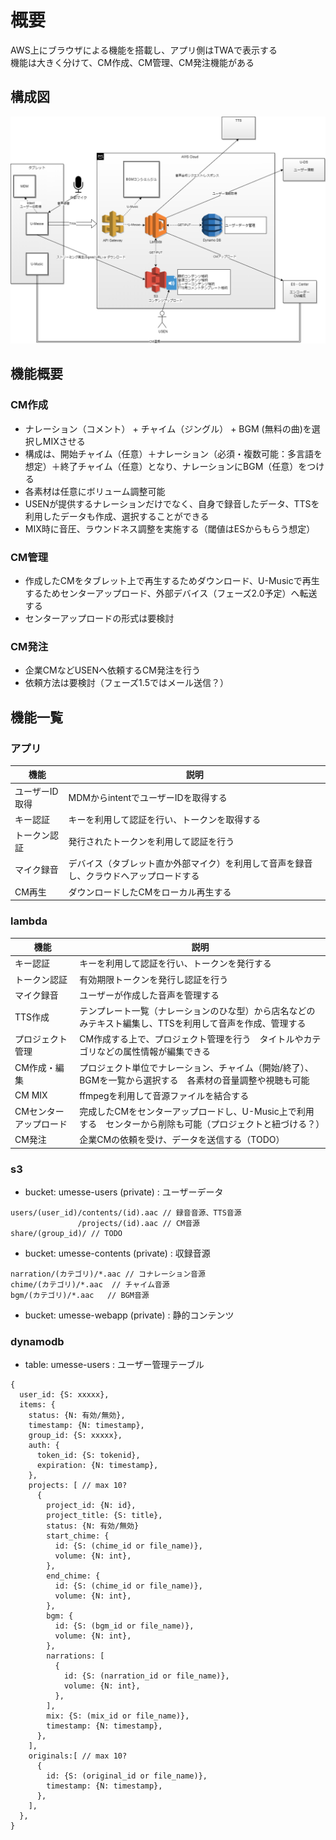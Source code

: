 # 概要

AWS上にブラウザによる機能を搭載し、アプリ側はTWAで表示する  
機能は大きく分けて、CM作成、CM管理、CM発注機能がある  

## 構成図

![all-map](all-map.png)

## 機能概要

### CM作成

- ナレーション（コメント） + チャイム（ジングル） + BGM (無料の曲)を選択しMIXさせる
- 構成は、開始チャイム（任意）＋ナレーション（必須・複数可能：多言語を想定）＋終了チャイム（任意）となり、ナレーションにBGM（任意）をつける  
- 各素材は任意にボリューム調整可能
- USENが提供するナレーションだけでなく、自身で録音したデータ、TTSを利用したデータも作成、選択することができる
- MIX時に音圧、ラウンドネス調整を実施する（閾値はESからもらう想定）

### CM管理

- 作成したCMをタブレット上で再生するためダウンロード、U-Musicで再生するためセンターアップロード、外部デバイス（フェーズ2.0予定）へ転送する
- センターアップロードの形式は要検討

### CM発注

- 企業CMなどUSENへ依頼するCM発注を行う
- 依頼方法は要検討（フェーズ1.5ではメール送信？）

## 機能一覧

### アプリ

| 機能 | 説明 |
| ---- | ---- |
| ユーザーID取得 | MDMからintentでユーザーIDを取得する |
| キー認証 | キーを利用して認証を行い、トークンを取得する |
| トークン認証 | 発行されたトークンを利用して認証を行う |
| マイク録音 | デバイス（タブレット直か外部マイク）を利用して音声を録音し、クラウドへアップロードする |
| CM再生 | ダウンロードしたCMをローカル再生する |

### lambda

| 機能 | 説明 |
| ---- | ---- |
| キー認証 | キーを利用して認証を行い、トークンを発行する |
| トークン認証 | 有効期限トークンを発行し認証を行う |
| マイク録音 | ユーザーが作成した音声を管理する |
| TTS作成 | テンプレート一覧（ナレーションのひな型）から店名などのみテキスト編集し、TTSを利用して音声を作成、管理する |
| プロジェクト管理 | CM作成する上で、プロジェクト管理を行う　タイトルやカテゴリなどの属性情報が編集できる |
| CM作成・編集 | プロジェクト単位でナレーション、チャイム（開始/終了）、BGMを一覧から選択する　各素材の音量調整や視聴も可能 |
| CM MIX | ffmpegを利用して音源ファイルを結合する |
| CMセンターアップロード | 完成したCMをセンターアップロードし、U-Music上で利用する　センターから削除も可能（プロジェクトと紐づける？） |
| CM発注 | 企業CMの依頼を受け、データを送信する（TODO） |

### s3

- bucket: umesse-users (private) : ユーザーデータ

```
users/(user_id)/contents/(id).aac // 録音音源、TTS音源 
               /projects/(id).aac // CM音源
share/(group_id)/ // TODO
```

- bucket: umesse-contents (private) : 収録音源

```
narration/(カテゴリ)/*.aac // コナレーション音源
chime/(カテゴリ)/*.aac  // チャイム音源
bgm/(カテゴリ)/*.aac   // BGM音源
```

- bucket: umesse-webapp (private) : 静的コンテンツ

### dynamodb

- table: umesse-users : ユーザー管理テーブル

```
{
  user_id: {S: xxxxx},
  items: {
    status: {N: 有効/無効},
    timestamp: {N: timestamp},
    group_id: {S: xxxxx},
    auth: {
      token_id: {S: tokenid},
      expiration: {N: timestamp},
    },
    projects: [ // max 10?
      {
        project_id: {N: id},
        project_title: {S: title},
        status: {N: 有効/無効}
        start_chime: {
          id: {S: (chime_id or file_name)},
          volume: {N: int},
        },
        end_chime: {
          id: {S: (chime_id or file_name)},
          volume: {N: int},
        },
        bgm: {
          id: {S: (bgm_id or file_name)},
          volume: {N: int},
        },
        narrations: [
          {
            id: {S: (narration_id or file_name)},
            volume: {N: int},
          },
        ],
        mix: {S: (mix_id or file_name)},
        timestamp: {N: timestamp},
      },
    ],
    originals:[ // max 10?
      {
        id: {S: (original_id or file_name)},
        timestamp: {N: timestamp},
      },
    ],
  },
}
```
